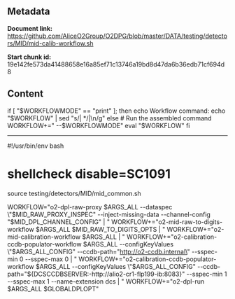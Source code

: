 ## Metadata

**Document link:** https://github.com/AliceO2Group/O2DPG/blob/master/DATA/testing/detectors/MID/mid-calib-workflow.sh

**Start chunk id:** 19e142fe573da41488658e16a85ef71c13746a19bd8d47da6b36edb71cf694d8

## Content

if [ "$WORKFLOWMODE" == "print" ]; then
    echo Workflow command:
    echo "$WORKFLOW" | sed "s/| */|\n/g"
else
    # Run the assembled command
    WORKFLOW+=" --$WORKFLOWMODE"
    eval "$WORKFLOW"
fi

---

#!/usr/bin/env bash

# shellcheck disable=SC1091
source testing/detectors/MID/mid_common.sh

WORKFLOW="o2-dpl-raw-proxy $ARGS_ALL --dataspec \"$MID_RAW_PROXY_INSPEC\" --inject-missing-data --channel-config \"$MID_DPL_CHANNEL_CONFIG\" | "
WORKFLOW+="o2-mid-raw-to-digits-workflow $ARGS_ALL $MID_RAW_TO_DIGITS_OPTS | "
WORKFLOW+="o2-mid-calibration-workflow $ARGS_ALL | "
WORKFLOW+="o2-calibration-ccdb-populator-workflow $ARGS_ALL --configKeyValues \"$ARGS_ALL_CONFIG\" --ccdb-path=\"http://o2-ccdb.internal\" --sspec-min 0 --sspec-max 0 | "
WORKFLOW+="o2-calibration-ccdb-populator-workflow $ARGS_ALL --configKeyValues \"$ARGS_ALL_CONFIG\" --ccdb-path=\"${DCSCCDBSERVER:-http://alio2-cr1-flp199-ib:8083}\" --sspec-min 1 --sspec-max 1 --name-extension dcs | "
WORKFLOW+="o2-dpl-run $ARGS_ALL $GLOBALDPLOPT"